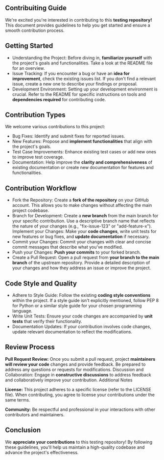 ## Contribuiting Guide
We're excited you're interested in contributing to this **testing repository!** This document provides guidelines to help you get started and ensure a smooth contribution process.

## Getting Started

- Understanding the Project: Before diving in, **familiarize yourself** with the project's goals and functionalities. Take a look at the README file for an overview.
- Issue Tracking: If you encounter a bug or have an **idea for improvement**, check the existing issues list. If you don't find a relevant issue, create a new one to describe your findings or proposal.
- Development Environment: Setting up your development environment is crucial. Refer to the README for specific instructions on tools and **dependencies required** for contributing code.

## Contribution Types

We welcome various contributions to this project:

- Bug Fixes: Identify and submit fixes for reported issues.
- New Features: Propose and **implement functionalities** that align with the project's goals.
- Test Case Improvements: Enhance existing test cases or add new ones to improve test coverage.
- Documentation: Help improve the **clarity and comprehensiveness** of existing documentation or create new documentation for features and functionalities.

## Contribution Workflow

- Fork the Repository: Create a **fork of the repository** on your GitHub account. This allows you to make changes without affecting the main project codebase.
- Branch for Development: Create a **new branch** from the main branch for your specific contribution. Use a descriptive branch name that reflects the nature of your changes (e.g., "fix-issue-123" or "add-feature-x").
Implement your Changes: Make your **code changes**, write unit tests for new features or bug fixes, and **update documentation** if necessary.
- Commit your Changes: Commit your changes with clear and concise commit messages that describe what you've modified.
- Push your Changes: **Push your commits** to your forked branch.
- Create a Pull Request: Open a pull request from **your branch to the main branch** of the upstream repository. Provide a detailed description of your changes and how they address an issue or improve the project.

## Code Style and Quality

- Adhere to Style Guide: Follow the existing **coding style conventions** within the project. If a style guide isn't explicitly mentioned, follow PEP 8 for Python or a similar style guide for your chosen programming language.
- Write Unit Tests: Ensure your code changes are accompanied by **unit tests** that verify their functionality.
- Documentation Updates: If your contribution involves code changes, update relevant documentation to reflect the modifications.

## Review Process

**Pull Request Review:** Once you submit a pull request, project **maintainers will review your code** changes and provide feedback. Be prepared to address any questions or requests for modifications.
Discussion and Collaboration: Engage in **constructive discussions** to address feedback and collaboratively improve your contribution.
Additional Notes

**License:** This project adheres to a specific license (refer to the LICENSE file). When contributing, you agree to license your contributions under the same terms.

**Community:** Be respectful and professional in your interactions with other contributors and maintainers.

## Conclusion
We **appreciate your contributions** to this testing repository!  By following these guidelines, you'll help us maintain a high-quality codebase and advance the project's effectiveness.